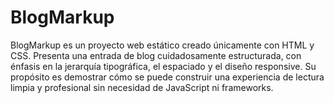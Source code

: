# BlogMarkup
BlogMarkup es un proyecto web estático creado únicamente con HTML y CSS. Presenta una entrada de blog cuidadosamente estructurada, con énfasis en la jerarquía tipográfica, el espaciado y el diseño responsive. Su propósito es demostrar cómo se puede construir una experiencia de lectura limpia y profesional sin necesidad de JavaScript ni frameworks.
